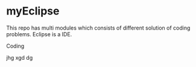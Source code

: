 # myEclipse
This repo has multi modules which consists of different solution of coding problems.
Eclipse is a IDE.

Coding

jhg
xgd
dg
